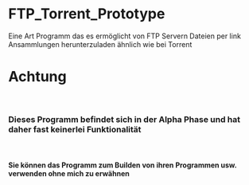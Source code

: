 # FTP_Torrent_Prototype
Eine Art Programm das es ermöglicht von FTP Servern Dateien per link Ansammlungen herunterzuladen ähnlich wie bei Torrent

<h1>Achtung</h1>
<br>
<h3>Dieses Programm befindet sich in der Alpha Phase und hat daher fast keinerlei Funktionalität</h3>
<br>
<h4>Sie können das Programm zum Builden von ihren Programmen usw. verwenden ohne mich zu erwähnen</h4>
